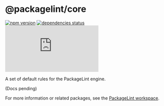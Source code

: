 # @packagelint/core

[![npm version](https://img.shields.io/npm/v/@packagelint/core.svg)](https://www.npmjs.com/package/@packagelint/core)
[![dependencies status](https://img.shields.io/david/spautz/packagelint.svg?path=packages/core)](https://david-dm.org/spautz/packagelint?path=packages/core)
[![gzip size](https://img.badgesize.io/https://unpkg.com/@packagelint/core@latest/dist/core.cjs.production.min.js?compression=gzip)](https://bundlephobia.com/result?p=@packagelint/core@latest)

A set of default rules for the PackageLint engine.

(Docs pending)

For more information or related packages, see the [PackageLint workspace](https://github.com/spautz/devtools).
